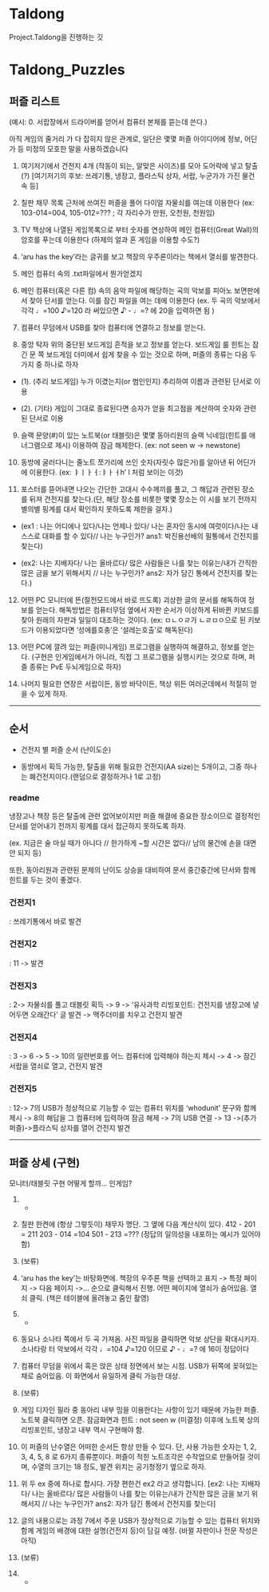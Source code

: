 # Taldong

Project.Taldong을 진행하는 깃


# Taldong_Puzzles


## 퍼즐 리스트

(예시: 0. 서랍장에서 드라이버를 얻어서 컴퓨터 본체를 뜯는데 쓴다.) 

아직 게임의 줄거리 가 다 잡히지 않은 관계로, 일단은 몇몇 퍼즐 아이디어에 정보, 어딘가 등 미정의 모호한 말을 사용하겠습니다


1. 여기저기에서 건전지 4개 (작동이 되는, 알맞은 사이즈)를 모아 도어락에 넣고 탈출(?)  [여기저기의 후보: 쓰레기통, 냉장고, 플라스틱 상자, 서랍, 누군가가 가진 물건 속 등]

2. 칠판 채무 목록 근처에 쓰여진 퍼즐을 풀어 다이얼 자물쇠를 여는데 이용한다 (ex: 103-014=004, 105-012=??? ; 각 자리수가 만원, 오천원, 천원임) 

3. TV 책상에 나열된 게임목록으로 부터 숫자를 연상하여 메인 컴퓨터(Great Wall)의 암호를 푸는데 이용한다 (하제의 얼과 혼 게임을 이용할 수도?)

4. ‘aru has the key’라는 글귀를 보고 책장의 우주론이라는 책에서 열쇠를 발견한다.  

5. 메인 컴퓨터 속의 .txt파일에서 뭔가얻겠지

6. 메인 컴퓨터(혹은 다른 컴) 속의 음악 파일에 해당하는 곡의 악보를 피아노 보면판에서 찾아 단서를 얻는다. 이를 잠긴 파일을 여는 데에 이용한다 (ex. 두 곡의 악보에서 각각 ♩=100 ♪=120 라 써있으면 ♪ - ♩=? 에 20을 입력하면 됨 )

7. 컴퓨터 무덤에서 USB를 찾아 컴퓨터에 연결하고 정보를 얻는다.  

8. 중앙 탁자 위의 중단된 보드게임 흔적을 보고 정보를 얻는다. 보드게임 룰 힌트는 잠긴 문 쪽 보드게임 더미에서 쉽게 찾을 수 있는 것으로 하며,  퍼즐의 종류는 다음 두 가지 중 하나로 하자 

  - (1). (추리 보드게임) 누가 이겼는지(or 범인인지) 추리하여 이름과 관련된 단서로 이용 

  - (2). (기타) 게임이 그대로 종료된다면 승자가 얻을 최고점을 계산하여 숫자와 관련된 단서로 이용

9. 슬랙 문양(#)이 있는 노트북(or 태블릿)은 몇몇 동아리원의 슬랙 닉네임(힌트를  애너그램으로 제시) 이용하여 잠금 해제한다. (ex: not seen w -> newstone) 

10. 동방에 굴러다니는 줄노트 쪼가리에 쓰인 숫자(자릿수 많은거)를 알아낸 뒤 어딘가에 이용한다.  (ex: ㅑㅣㅏㅓ:ㅑㅏㅓh’ l 처럼 보이는 이것)

11. 포스터를 뜯어내면 나오는 간단한 고대시 수수께끼를 풀고, 그 해답과 관련된 장소를 뒤져 건전지를 찾는다.(단, 해당 장소를 비롯한 몇몇 장소는 이 시를 보기 전까지 별의별 핑계를 대서 확인하지 못하도록 제한을 걸자.) 

 - (ex1 : 나는 어디에나 있다/나는 언제나 있다/ 나는 혼자인 동시에 여럿이다/나는 내 스스로 대화를 할 수 있다// 나는 누구인가?  ans1: 박진용선배의 필통에서 건전지를 찾는다)
 
 - (ex2: 나는 지배자다/ 나는 올바르다/ 많은 사람들은 나를 찾는 이유는/내가 간직한 많은 금을 보기 위해서지 // 나는 누구인가?  ans2: 자가 담긴 통에서 건전지를 찾는다.) 

12. 어떤 PC 모니터에 뜬(절전모드에서 바로 뜨도록) 괴상한 글의 문서를 해독하여 정보를 얻는다. 해독방법은 컴퓨터무덤 옆에서 자판 순서가 이상하게 뒤바뀐 키보드를 찾아 원래의 자판과 일일이 대조하는 것이다.  (ex: ㅁㄴㅇㄹ가 ㄴㄹㅁㅇ으로 된 키보드가 이용되었다면 ‘성에를호충’은 ‘설레는호출’로 해독된다)

13.  어떤 PC에 깔려 있는 퍼즐(미니게임) 프로그램을 실행하여 해결하고, 정보를 얻는다.  (구현은 인게임에서가 아니라, 직접 그 프로그램을 실행시키는 것으로 하며, 퍼즐 종류는 PvE 두뇌게임으로 하자)

14.  나머지 필요한 연장은 서랍이든, 동방 바닥이든, 책상 위든 여러군데에서 적절히 얻을 수 있게 하자.

--------------------------------------------------------------------------


## 순서

* 건전지 별 퍼즐 순서 (난이도순)

* 동방에서 획득 가능한, 탈출을 위해 필요한 건전지(AA size)는 5개이고, 그중 하나는 폐건전지이다.(랜덤으로 결정하거나 1로 고정)


### readme

냉장고나 책장 등은 탈출에 관련 없어보이지만 퍼즐 해결에 중요한 장소이므로 결정적인 단서를 얻어내기 전까지 핑계를 대서 접근하지 못하도록 하자.

(ex. 지금은 술 마실 때가 아니다 // 한가하게 ~할 시간은 없다// 남의 물건에 손을 대면 안 되지 등) 



또한, 동아리원과 관련된 문제의 난이도 상승을 대비하여 문서 중간중간에 단서와 함께 힌트를 두는 것이 좋겠다. 


### 건전지1

: 쓰레기통에서 바로 발견 



### 건전지2

: 11 -> 발견



### 건전지3

: 2-> 자물쇠를 풀고 태블릿 획득 -> 9 -> ‘유사과학 리빙포인트: 건전지를 냉장고에 넣어두면 오래간다’ 글 발견 -> 맥주더미를 치우고 건전지 발견



### 건전지4

:  3 -> 6 -> 5 -> 10의 일련번호를 어느 컴퓨터에 입력해야 하는지 제시 -> 4 -> 잠긴 서랍을 열쇠로 열고, 건전지 발견


### 건전지5

: 12-> 7의 USB가 정상적으로 기능할 수 있는 컴퓨터 위치를 ‘whodunit’ 문구와 함께 제시 -> 8의 해답을 그 컴퓨터에 입력하여 잠금 해제 -> 7의 USB 연결 -> 13 ->(추가 퍼즐)->플라스틱 상자를 열어 건전지 발견 


---------------------------------------------------------------------------



## 퍼즐 상세 (구현) 

모니터/태블릿 구현 어떻게 할까… 인게임?


1. -

2. 칠판 한켠에 (항상 그렇듯이) 채무자 명단. 그 옆에 다음 계산식이 있다.     412 - 201 = 211    203 - 014 =104    501 - 213 =???            (정답의 일의성을 내포하는 예시가 있어야 함)

3. (보류)

4.  ‘aru has the key’는 바탕화면에.  책장의 우주론 책을 선택하고 표지 -> 특정 페이지 -> 다음 페이지 ->... 순으로 클릭해서 진행.  어떤 페이지에 열쇠가 숨어있음. 열쇠 클릭. (책은 테이블에 올려놓고 줌인 촬영) 

5. -

6. 동요나 소나타 쪽에서 두 곡 가져옴. 사진 파일을 클릭하면 악보 상단을 확대시키자. 소나타랑 터 악보에서 각각 ♩=104 ♪=120 이므로 ♪ - ♩=? 에 16이 정답이다

7. 컴퓨터 무덤을 위에서 혹은 앉은 상태 정면에서 보는 시점. USB가 뒤쪽에 꽂혀있는 채로 숨어있음. 이 화면에서 유일하게 클릭 가능한 대상.

8. (보류)

9. 게임 디자인 필라 중 동아리 내부 밈을 이용한다는 사항이 있기 때문에 가능한 퍼즐. 노트북 클릭하면 오픈. 잠금화면과 힌트 : not seen w (미결정) 
     이후에 노트북 상의 리빙포인트, 냉장고 내부 역시 구현해야 함.

10. 이 퍼즐의 난수열은 어떠한 순서든 항상 만들 수 있다. 단, 사용 가능한 숫자는 1, 2, 3, 4, 5, 8 로 6가지 종류뿐이다.  퍼즐이 적힌 노트조각은 수작업으로 만들어질 것이며, 수열의 크기는 18 정도, 발견 위치는 공기청정기 옆으로 하자. 

11. 위 두 ex 중에 하나로 합시다. 가장 편한건 ex2 라고 생각합니다.
  [ex2: 나는 지배자다/ 나는 올바르다/ 많은 사람들이 나를 찾는 이유는/내가 간직한 많은 금을 보기 위해서지 // 나는 누구인가?  ans2: 자가 담긴 통에서 건전지를 찾는다]

12. 글의 내용으로는 과정 7에서 주운 USB가 정상적으로 기능할 수 있는 컴퓨터 위치와 함께 게임의 배경에 대한 설명(건전지 등)이 담길 예정. (바뀔 자판이나 전문 작성은 아직)

13. (보류)

14. -
